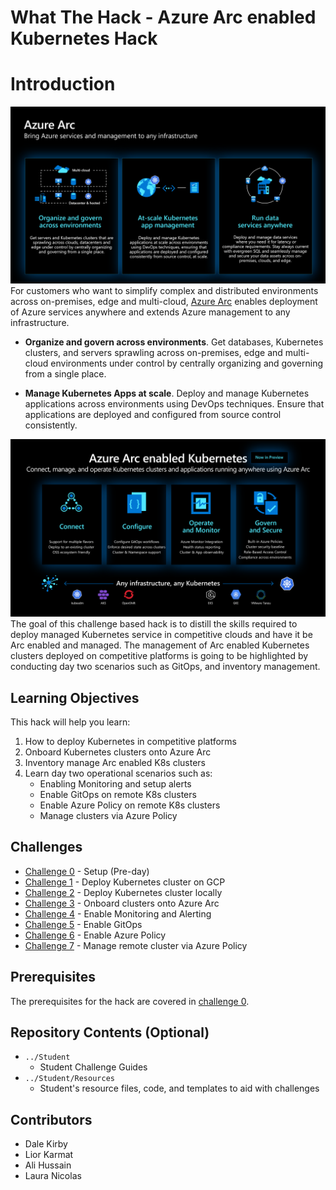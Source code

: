 # What The Hack - Azure Arc enabled Kubernetes Hack

# Introduction
 ![](./img/image2.png)
For customers who want to simplify complex and distributed environments across on-premises, edge and multi-cloud, [Azure Arc](https://azure.microsoft.com/en-us/services/azure-arc/) enables deployment of Azure services anywhere and extends Azure management to any infrastructure.

* **Organize and govern across environments**. Get databases, Kubernetes clusters, and servers sprawling across on-premises, edge and multi-cloud environments under control by centrally organizing and governing from a single place.

* **Manage Kubernetes Apps at scale**. Deploy and manage Kubernetes applications across environments using DevOps techniques. Ensure that applications are deployed and configured from source control consistently.

 ![](./img/image1.png)
The goal of this challenge based hack is to distill the skills required to deploy managed Kubernetes service in competitive clouds and have it be Arc enabled and managed. The management of Arc enabled Kubernetes clusters deployed on competitive platforms is going to be highlighted by conducting day two scenarios such as GitOps, and inventory management.

## Learning Objectives

This hack will help you learn:

1. How to deploy Kubernetes in competitive platforms
2. Onboard Kubernetes clusters onto Azure Arc
3. Inventory manage Arc enabled K8s clusters
4. Learn day two operational scenarios such as:
	* Enabling Monitoring and setup alerts
	* Enable GitOps on remote K8s clusters
	* Enable Azure Policy on remote K8s clusters
	* Manage clusters via Azure Policy

## Challenges
 - [Challenge 0](./Student/challenge00.md) - Setup (Pre-day)
 - [Challenge 1](./Student/challenge01.md) - Deploy Kubernetes cluster on GCP
 - [Challenge 2](./Student/challenge02.md) - Deploy Kubernetes cluster locally
 - [Challenge 3](./Student/challenge03.md) - Onboard clusters onto Azure Arc
 - [Challenge 4](./Student/challenge04.md) - Enable Monitoring and Alerting
 - [Challenge 5](./Student/challenge05.md) - Enable GitOps
 - [Challenge 6](./Student/challenge06.md) - Enable Azure Policy
 - [Challenge 7](./Student/challenge07.md) - Manage remote cluster via Azure Policy
 

## Prerequisites
The prerequisites for the hack are covered in [challenge 0](./Student/challenge00.md).

## Repository Contents (Optional)
- `../Student`
  - Student Challenge Guides
- `../Student/Resources`
  - Student's resource files, code, and templates to aid with challenges

## Contributors
- Dale Kirby
- Lior Karmat
- Ali Hussain
- Laura Nicolas 
